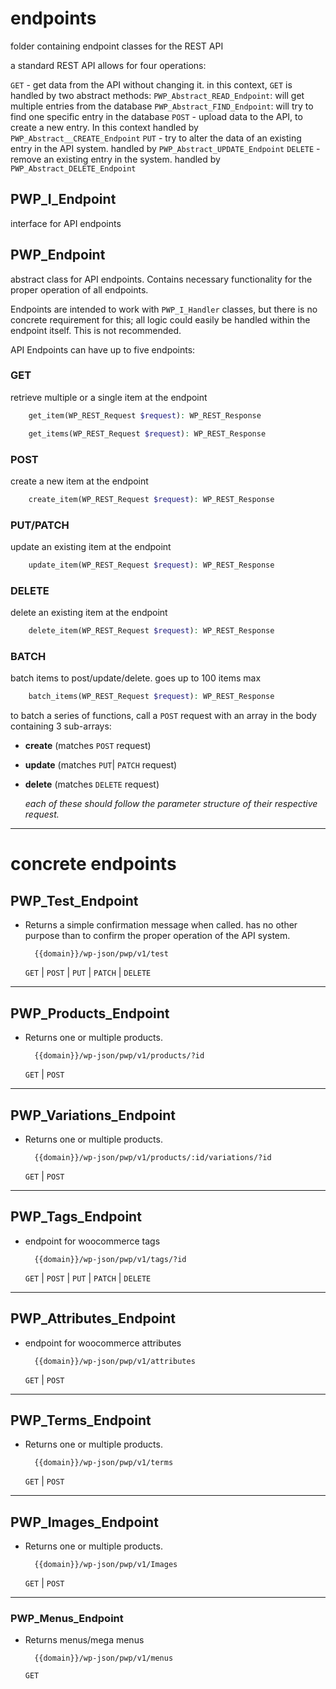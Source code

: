# endpoints
folder containing endpoint classes for the REST API

a standard REST API allows for four operations:

`GET` - get data from the API without changing it.
 in this context, `GET` is handled by two abstract methods:
    `PWP_Abstract_READ_Endpoint`: will get multiple entries from the database
    `PWP_Abstract_FIND_Endpoint`: will try to find one specific entry in the database
`POST` - upload data to the API, to create a new entry. In this context handled by `PWP_Abstract__CREATE_Endpoint`
`PUT` - try to alter the data of an existing entry in the API system. handled by `PWP_Abstract_UPDATE_Endpoint`
`DELETE` - remove an existing entry in the system. handled by `PWP_Abstract_DELETE_Endpoint`


## PWP_I_Endpoint
interface for API endpoints

## PWP_Endpoint
abstract class for API endpoints. Contains necessary functionality for the proper operation of all endpoints.

Endpoints are intended to work with `PWP_I_Handler` classes, but there is no concrete requirement for this; all logic could easily be handled within the endpoint itself. This is not recommended.

API Endpoints can have up to five endpoints:
### __GET__
retrieve multiple or a single item at the endpoint

```php
    get_item(WP_REST_Request $request): WP_REST_Response
```
```php
    get_items(WP_REST_Request $request): WP_REST_Response
```

### __POST__
create a new item at the endpoint

```php
    create_item(WP_REST_Request $request): WP_REST_Response
```

### __PUT__/__PATCH__
update an existing item at the endpoint

```php
    update_item(WP_REST_Request $request): WP_REST_Response
```

### __DELETE__
delete an existing item at the endpoint

```php
    delete_item(WP_REST_Request $request): WP_REST_Response
```

### __BATCH__
batch items to post/update/delete. goes up to 100 items max

```php
    batch_items(WP_REST_Request $request): WP_REST_Response
```
to batch a series of functions, call a `POST` request with an array in the body containing 3 sub-arrays:

* __create__ (matches `POST` request)
* __update__ (matches `PUT`| `PATCH` request)
* __delete__ (matches `DELETE` request)

    _each of these should follow the parameter structure of their respective request._
___
# concrete endpoints

## PWP_Test_Endpoint
- Returns a simple confirmation message when called. has no other purpose than to confirm the proper operation of the API system.

        {{domain}}/wp-json/pwp/v1/test

    `GET` | `POST` | `PUT` | `PATCH` | `DELETE`

___
## PWP_Products_Endpoint
- Returns one or multiple products.

        {{domain}}/wp-json/pwp/v1/products/?id

    `GET` | `POST`

___
## PWP_Variations_Endpoint
- Returns one or multiple products.

        {{domain}}/wp-json/pwp/v1/products/:id/variations/?id

    `GET` | `POST`

___
## PWP_Tags_Endpoint
- endpoint for woocommerce tags

        {{domain}}/wp-json/pwp/v1/tags/?id

    `GET` | `POST` | `PUT` | `PATCH` | `DELETE`

___
## PWP_Attributes_Endpoint
- endpoint for woocommerce attributes

        {{domain}}/wp-json/pwp/v1/attributes

    `GET` | `POST`

___
## PWP_Terms_Endpoint
- Returns one or multiple products.

        {{domain}}/wp-json/pwp/v1/terms

    `GET` | `POST`

___
## PWP_Images_Endpoint
- Returns one or multiple products.

        {{domain}}/wp-json/pwp/v1/Images

    `GET` | `POST`


___
### PWP_Menus_Endpoint
- Returns menus/mega menus

        {{domain}}/wp-json/pwp/v1/menus

    `GET`

